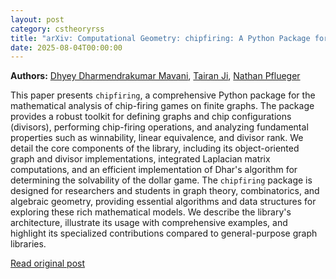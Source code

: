 ```yaml
---
layout: post
category: cstheoryrss
title: "arXiv: Computational Geometry: chipfiring: A Python Package for Efficient Mathematical Analysis of"
date: 2025-08-04T00:00:00
---
```


**Authors:** [Dhyey Dharmendrakumar Mavani](https://dblp.uni-trier.de/search?q=Dhyey+Dharmendrakumar+Mavani), [Tairan Ji](https://dblp.uni-trier.de/search?q=Tairan+Ji), [Nathan Pflueger](https://dblp.uni-trier.de/search?q=Nathan+Pflueger)

This paper presents `chipfiring`, a comprehensive Python package for the
mathematical analysis of chip-firing games on finite graphs. The package
provides a robust toolkit for defining graphs and chip configurations
(divisors), performing chip-firing operations, and analyzing fundamental
properties such as winnability, linear equivalence, and divisor rank. We detail
the core components of the library, including its object-oriented graph and
divisor implementations, integrated Laplacian matrix computations, and an
efficient implementation of Dhar's algorithm for determining the solvability of
the dollar game. The `chipfiring` package is designed for researchers and
students in graph theory, combinatorics, and algebraic geometry, providing
essential algorithms and data structures for exploring these rich mathematical
models. We describe the library's architecture, illustrate its usage with
comprehensive examples, and highlight its specialized contributions compared to
general-purpose graph libraries.

[Read original post](http://arxiv.org/abs/2508.00269v1)

